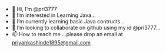 - 👋 Hi, I’m @pri3777
- 👀 I’m interested in Learning Java...
- 🌱 I’m currently learning basic Java contructs...
- 💞️ I’m looking to collaborate on github using my id @pri3777...
- 📫 How to reach me ...please drop an email at priyankashinde1895@gmail.com

<!---
pri3777/pri3777 is a ✨ special ✨ repository because its `README.md` (this file) appears on your GitHub profile.
You can click the Preview link to take a look at your changes.
--->
